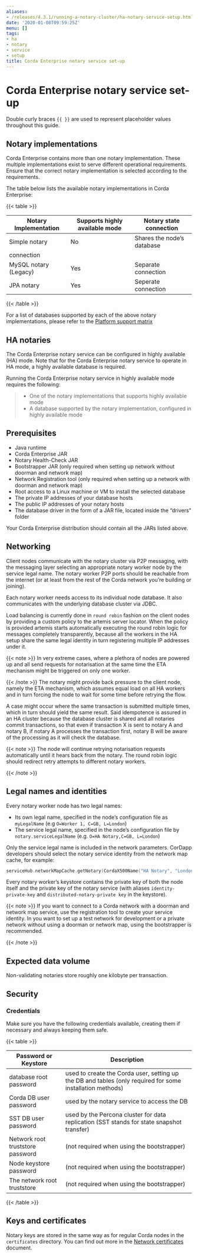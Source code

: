 ```yaml
---
aliases:
- /releases/4.3.1/running-a-notary-cluster/ha-notary-service-setup.html
date: '2020-01-08T09:59:25Z'
menu: []
tags:
- ha
- notary
- service
- setup
title: Corda Enterprise notary service set-up
---
```



# Corda Enterprise notary service set-up

Double curly braces `{{ }}` are used to represent placeholder values throughout this guide.


## Notary implementations

Corda Enterprise contains more than one notary implementation. These multiple implementations exist to
serve different operational requirements. Ensure that the correct notary implementation is selected
according to the requirements.

The table below lists the available notary implementations in Corda Enterprise:


{{< table >}}

|Notary Implementation|Supports highly available mode|Notary state connection|
|-------------------------|--------------------------------|-----------------------------|
|Simple notary|No|Shares the node’s database
connection|
|MySQL notary (Legacy)|Yes|Separate connection|
|JPA notary|Yes|Seperate connection|

{{< /table >}}

For a list of databases supported by each of the above notary implementations, please refer to the [Platform support matrix](../platform-support-matrix.md)


## HA notaries

The Corda Enterprise notary service can be configured in highly available (HA) mode. Note that for the
Corda Enterprise notary service to operate in HA mode, a highly available database is required.

Running the Corda Enterprise notary service in highly available mode requires the following:

> 
> 
> * One of the notary implementations that supports highly available mode
> * A database supported by the notary implementation, configured in highly available mode



## Prerequisites


* Java runtime
* Corda Enterprise JAR
* Notary Health-Check JAR
* Bootstrapper JAR (only required when setting up network without doorman and network map)
* Network Registration tool (only required when setting up a network with doorman and network map)
* Root access to a Linux machine or VM to install the selected database
* The private IP addresses of your database hosts
* The public IP addresses of your notary hosts
* The database driver in the form of a JAR file, located inside the “drivers” folder

Your Corda Enterprise distribution should contain all the JARs listed above.


## Networking

Client nodes communicate with the notary cluster via P2P messaging, with the messaging layer
selecting an appropriate notary worker node by the service legal name. The notary worker P2P ports
should be reachable from the internet (or at least from the rest of the Corda network you’re
building or joining).

Each notary worker needs access to its individual node database. It also communicates with the
underlying database cluster via JDBC.

Load balancing is currently done in `round robin` fashion on the client nodes by providing a custom
policy to the artemis server locator. When the policy is provided artemis starts automatically
executing the round robin logic for messages completely transparently, because all the workers in the HA setup
share the same legal identity in turn registering multiple IP addresses under it.

{{< note >}}
In very extreme cases, where a plethora of nodes are powered up and all send requests for notarisation
at the same time the ETA mechanism might be triggered on only one worker.

{{< /note >}}
The notary might provide back pressure to the client node, namely the ETA mechanism, which assumes equal load on all HA workers
and in turn forcing the node to wait for some time before retrying the flow.

A case might occur where the same transaction is submitted multiple times, which in turn should yield
the same result. Said idempotence is assured in an HA cluster because the database cluster is shared
and all notaries commit transactions, so that even if transaction X is sent to notary A and notary B,
if notary A processes the transaction first, notary B will be aware of the processing as it will check
the database.

{{< note >}}
The node will continue retrying notarisation requests automatically until it hears back from the notary. The round
robin logic should redirect retry attempts to different notary workers.

{{< /note >}}

## Legal names and identities

Every notary worker node has two legal names:


* Its own legal name, specified in the node’s configuration file as `myLegalName` (e.g `O=Worker 1, C=GB, L=London`)
* The service legal name, specified in the node’s configuration file by `notary.serviceLegalName` (e.g. `O=HA Notary,C=GB, L=London`)

Only the service legal name is included in the network parameters. CorDapp developers should
select the notary service identity from the network map cache, for example:

```kotlin
serviceHub.networkMapCache.getNotary(CordaX500Name("HA Notary", "London", "GB"))
```

Every notary worker’s keystore contains the private key of both the node itself and the
private key of the notary service (with aliases `identity-private-key` and
`distributed-notary-private key` in the keystore).

{{< note >}}
If you want to connect to a Corda network with a doorman and network map service,
use the registration tool to create your service identity. In you want to set up a test network
for development or a private network without using a doorman or network map, using the
bootstrapper is recommended.

{{< /note >}}

## Expected data volume

Non-validating notaries store roughly one kilobyte per transaction.


## Security


### Credentials

Make sure you have the following credentials available, creating them if necessary and always
keeping them safe.


{{< table >}}

|Password or Keystore|Description|
|--------------------------------|------------------------------------------------------------------------------------------------------------|
|database root password|used to create the Corda user, setting up the DB and tables (only required for some installation methods)|
|Corda DB user password|used by the notary service to access the DB|
|SST DB user password|used by the Percona cluster for data replication (SST stands for state snapshot transfer)|
|Network root truststore password|(not required when using the bootstrapper)|
|Node keystore password|(not required when using the bootstrapper)|
|The network root truststore|(not required when using the bootstrapper)|

{{< /table >}}


## Keys and certificates

Notary keys are stored in the same way as for regular Corda nodes in the `certificates`
directory. You can find out more in the [Network certificates](../permissioning.md) document.

